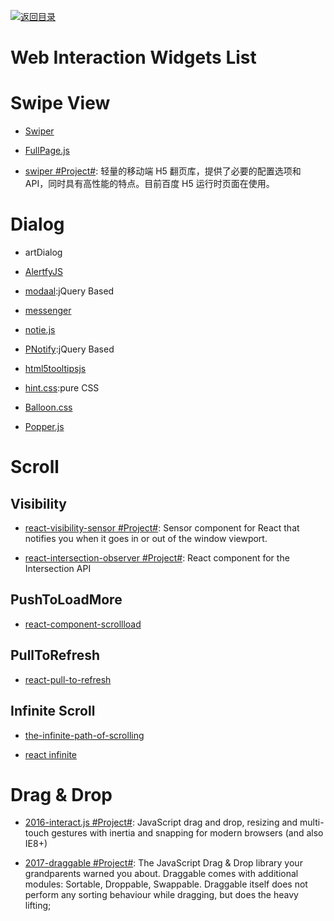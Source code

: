 [![返回目录](https://user-images.githubusercontent.com/5803001/38079637-ff0abcf0-3371-11e8-9b76-ad651620afc7.jpg)](https://github.com/wx-chevalier/Awesome-Lists)

# Web Interaction Widgets List

# Swipe View

- [Swiper]()

- [FullPage.js]()

- [swiper #Project#](https://github.com/fex-team/swiper): 轻量的移动端 H5 翻页库，提供了必要的配置选项和 API，同时具有高性能的特点。目前百度 H5 运行时页面在使用。

# Dialog

- artDialog

- [AlertfyJS](http://alertifyjs.com/examples.html)

- [modaal](http://humaan.com/modaal/#inline-content):jQuery Based

* [messenger](http://github.hubspot.com/messenger/docs/welcome/)

* [notie.js](https://github.com/jaredreich/notie.js)

* [PNotify](http://sciactive.com/pnotify/):jQuery Based

* [html5tooltipsjs](http://ytiurin.github.io/html5tooltipsjs/)

* [hint.css](https://github.com/chinchang/hint.css):pure CSS

* [Balloon.css](http://kazzkiq.github.io/balloon.css/)

* [Popper.js](https://github.com/FezVrasta/popper.js)

# Scroll

## Visibility

- [react-visibility-sensor #Project#](https://github.com/joshwnj/react-visibility-sensor): Sensor component for React that notifies you when it goes in or out of the window viewport.

- [react-intersection-observer #Project#](https://github.com/researchgate/react-intersection-observer): React component for the Intersection <Observer /> API

## PushToLoadMore

- [react-component-scrollload](https://github.com/nrako/react-component-scrollload)

## PullToRefresh

- [react-pull-to-refresh](https://github.com/bryaneaton13/react-pull-to-refresh)

## Infinite Scroll

- [the-infinite-path-of-scrolling](https://medium.com/@jankuca/the-infinite-path-of-scrolling-463bc649c7bd#.ut93imoai)

- [react infinite](https://github.com/seatgeek/react-infinite)

# Drag & Drop

- [2016-interact.js #Project#](https://github.com/taye/interact.js): JavaScript drag and drop, resizing and multi-touch gestures with inertia and snapping for modern browsers (and also IE8+)

- [2017-draggable #Project#](https://github.com/Shopify/draggable): The JavaScript Drag & Drop library your grandparents warned you about. Draggable comes with additional modules: Sortable, Droppable, Swappable. Draggable itself does not perform any sorting behaviour while dragging, but does the heavy lifting;
